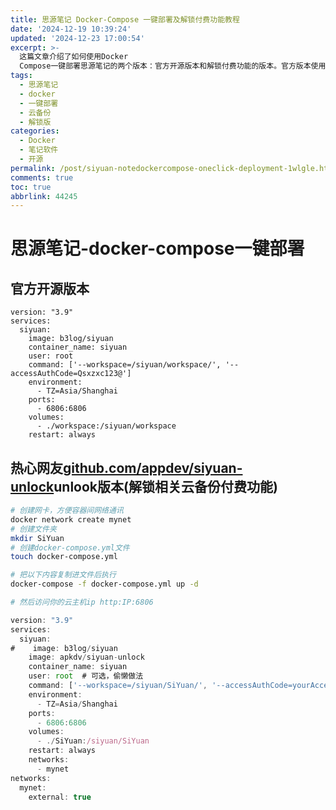 ```yaml
---
title: 思源笔记 Docker-Compose 一键部署及解锁付费功能教程
date: '2024-12-19 10:39:24'
updated: '2024-12-23 17:00:54'
excerpt: >-
  这篇文章介绍了如何使用Docker
  Compose一键部署思源笔记的两个版本：官方开源版本和解锁付费功能的版本。官方版本使用`b3log/siyuan`镜像，配置了工作区路径和访问授权码，并设置了时区和端口映射。解锁版本使用`apkdv/siyuan-unlock`镜像，解锁了云备份等付费功能，并通过Docker网络实现容器间通讯。两个版本都配置了持久化存储和自动重启策略。
tags:
  - 思源笔记
  - docker
  - 一键部署
  - 云备份
  - 解锁版
categories:
  - Docker
  - 笔记软件
  - 开源
permalink: /post/siyuan-notedockercompose-oneclick-deployment-1wlgle.html
comments: true
toc: true
abbrlink: 44245
---
```


# 思源笔记-docker-compose一键部署

## 官方开源版本

```docker-compose
version: "3.9"
services:
  siyuan:
    image: b3log/siyuan
    container_name: siyuan
    user: root
    command: ['--workspace=/siyuan/workspace/', '--accessAuthCode=Qsxzxc123@']
    environment:
      - TZ=Asia/Shanghai
    ports:
      - 6806:6806
    volumes:
      - ./workspace:/siyuan/workspace
    restart: always
```

## 热心网友[github.com/appdev/siyuan-unlock](https://github.com/appdev/siyuan-unlock)unlook版本(解锁相关云备份付费功能)

```bash
# 创建网卡，方便容器间网络通讯
docker network create mynet
# 创建文件夹
mkdir SiYuan
# 创建docker-compose.yml文件
touch docker-compose.yml

# 把以下内容复制进文件后执行
docker-compose -f docker-compose.yml up -d

# 然后访问你的云主机ip http:IP:6806
```

```js
version: "3.9"
services:
  siyuan:
#    image: b3log/siyuan
    image: apkdv/siyuan-unlock
    container_name: siyuan
    user: root  # 可选，偷懒做法
    command: ['--workspace=/siyuan/SiYuan/', '--accessAuthCode=yourAccessAuthCode']
    environment:
      - TZ=Asia/Shanghai
    ports:
      - 6806:6806
    volumes:
      - ./SiYuan:/siyuan/SiYuan
    restart: always
    networks:
      - mynet
networks:
  mynet:
    external: true
```

‍

